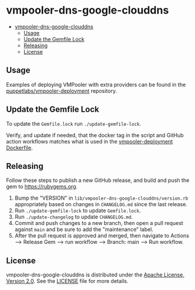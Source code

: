 # vmpooler-dns-google-clouddns

- [vmpooler-dns-google-clouddns](#vmpooler-dns-google-clouddns)
  - [Usage](#usage)
  - [Update the Gemfile Lock](#update-the-gemfile-lock)
  - [Releasing](#releasing)
  - [License](#license)

## Usage

Examples of deploying VMPooler with extra providers can be found in the [puppetlabs/vmpooler-deployment](https://github.com/puppetlabs/vmpooler-deployment) repository.

## Update the Gemfile Lock

To update the `Gemfile.lock` run `./update-gemfile-lock`.

Verify, and update if needed, that the docker tag in the script and GitHub action workflows matches what is used in the [vmpooler-deployment Dockerfile](https://github.com/puppetlabs/vmpooler-deployment/blob/main/docker/Dockerfile).

## Releasing

Follow these steps to publish a new GitHub release, and build and push the gem to <https://rubygems.org>.

1. Bump the "VERSION" in `lib/vmpooler-dns-google-clouddns/version.rb` appropriately based on changes in `CHANGELOG.md` since the last release.
2. Run `./update-gemfile-lock` to update `Gemfile.lock`.
3. Run `./update-changelog` to update `CHANGELOG.md`.
4. Commit and push changes to a new branch, then open a pull request against `main` and be sure to add the "maintenance" label.
5. After the pull request is approved and merged, then navigate to Actions --> Release Gem --> run workflow --> Branch: main --> Run workflow.

## License

vmpooler-dns-google-clouddns is distributed under the [Apache License, Version 2.0](http://www.apache.org/licenses/LICENSE-2.0.html). See the [LICENSE](LICENSE) file for more details.

